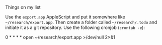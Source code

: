 Things on my list

Use the `export.app` AppleScript and put it somewhere like `~/research/export.app`. Then create a folder called `~/research/.todo` and initiate it as a git repository. Use the following cronjob (`crontab -e`):

  0 * * * * open ~/research/export.app >/dev/null 2>&1


